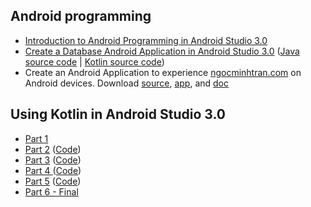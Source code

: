<h2>Android programming</h2>
<ul>
<li><a href="https://dzone.com/articles/introduction-to-android-programming-using-the-andr">Introduction to Android Programming in Android Studio 3.0</a></li>
<li><a href="https://dzone.com/articles/create-a-database-android-application-in-android-s">Create a Database Android Application in Android Studio 3.0</a> (<a href="https://github.com/TranNgocMinh/Kotlin-and-Android/tree/master/DabaseAndroidAppJava">Java source code</a> | <a href="https://github.com/TranNgocMinh/Kotlin-and-Android/tree/master/DatabaseAndroidAppKotlin">Kotlin source code</a>)</li>
  <li>Create an Android Application to experience <a href="https://ngocminhtran.com/">ngocminhtran.com</a> on Android devices. Download <a href="https://github.com/TranNgocMinh/Kotlin-and-Android/tree/master/ngocminhtranApp">source</a>, <a href="https://github.com/TranNgocMinh/Kotlin-and-Android/blob/master/ngocminhtranApp/app-debug.apk">app</a>, and <a href="https://www.codeproject.com/Tips/1239597/An-experience-about-using-Webview-in-Android-Studi">doc</a></li>
</ul>
<h2>Using Kotlin in Android Studio 3.0</h2>
<ul>
<li><a href="https://dzone.com/articles/using-kotlin-in-android-studio-30-part-1">Part 1</a></li>
<li><a href="https://dzone.com/articles/using-kotlin-in-android-studio-30-part-2">Part 2</a> (<a href="https://github.com/TranNgocMinh/Kotlin-and-Android/tree/master/Part2">Code</a>)</li>
<li><a href="https://dzone.com/articles/using-kotlin-in-android-studio-30-part-3">Part 3</a> (<a href="https://github.com/TranNgocMinh/Kotlin-and-Android/tree/master/Part3">Code</a>)</li>
<li><a href="https://dzone.com/articles/using-kotlin-in-android-studio-30-part-4">Part 4 </a> (<a href="https://github.com/TranNgocMinh/Kotlin-and-Android/tree/master/Part4">Code</a>)</li>
<li><a href="https://dzone.com/articles/using-kotlin-in-android-studio-30-part-5">Part 5</a> (<a href="https://github.com/TranNgocMinh/Kotlin-and-Android/tree/master/Part5">Code</a>)</li>
<li><a href="https://dzone.com/articles/using-kotlin-in-android-studio-30-part-6-final">Part 6 - Final</a></li>
</ul>
